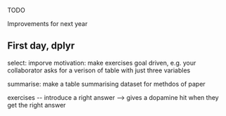 TODO

Improvements for next year

## First day, dplyr 

select: imporve motivation: make exercises goal driven, e.g. your collaborator asks for a verison of table with just three variables

summarise: make a table summarising dataset for methdos of paper

exercises -- introduce a right answer --> gives a dopamine hit when they get the right answer


